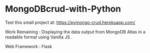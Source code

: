 # MongoDBcrud-with-Python

Test this small project at: https://pymongo-crud.herokuapp.com/

Work Remaining : Displaying the data output from MongoDB Atlas in a readable format using Vanilla JS .

Web Framework : Flask

